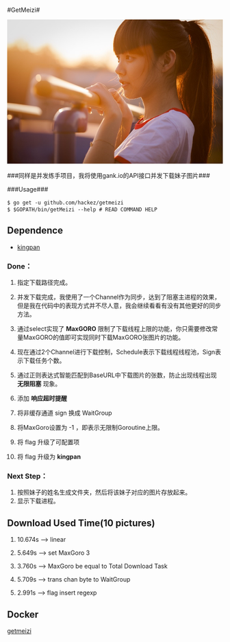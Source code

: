 #GetMeizi#

![image](https://github.com/HackeZ/getMeizi/blob/master/img/head.jpg)

###同样是并发练手项目，我将使用gank.io的API接口并发下载妹子图片###

###Usage###

```
$ go get -u github.com/hackez/getmeizi
$ $GOPATH/bin/getMeizi --help # READ COMMAND HELP
```

## Dependence

- [kingpan](https://github.com/alecthomas/kingpin)



### Done：

1. 指定下载路径完成。

2. 并发下载完成，我使用了一个Channel作为同步，达到了阻塞主进程的效果，但是我在代码中的表现方式并不尽人意，我会继续看看有没有其他更好的同步方法。

3. 通过select实现了 **MaxGORO** 限制了下载线程上限的功能，你只需要修改常量MaxGORO的值即可实现同时下载MaxGORO张图片的功能。

4. 现在通过2个Channel进行下载控制，Schedule表示下载线程线程池，Sign表示下载任务个数。

5. 通过正则表达式智能匹配到BaseURL中下载图片的张数，防止出现线程出现 **无限阻塞** 现象。

6. 添加 **响应超时提醒**

7. 将非缓存通道 sign 换成 WaitGroup

8. 将MaxGoro设置为 -1 ，即表示无限制Goroutine上限。

9. 将 flag 升级了可配置项

10. 将 flag 升级为 **kingpan**

### Next Step：

1. 按照妹子的姓名生成文件夹，然后将该妹子对应的图片存放起来。
2. 显示下载进程。


## Download Used Time(10 pictures)

1. 10.674s --> linear

2. 5.649s  --> set MaxGoro 3

3. 3.760s  --> MaxGoro be equal to Total Download Task

4. 5.709s  --> trans chan byte to WaitGroup

5. 2.991s  --> flag insert regexp

## Docker

[getmeizi](https://hub.docker.com/r/hackerz/getmeizi/) 
